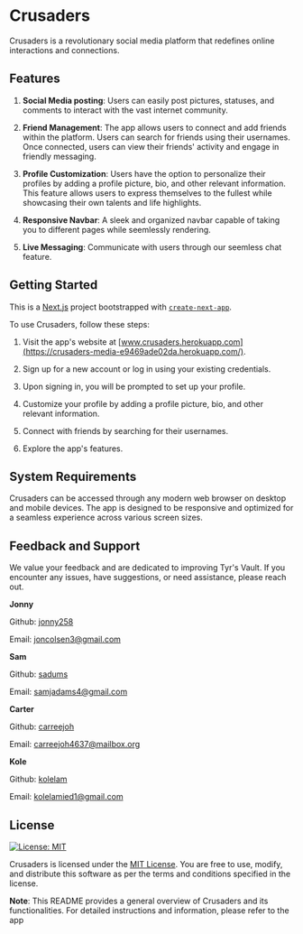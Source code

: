 # Crusaders

Crusaders is a revolutionary social media platform that redefines online interactions and connections.

## Features

1. **Social Media posting**: Users can easily post pictures, statuses, and comments to interact with the vast internet community. 

2. **Friend Management**: The app allows users to connect and add friends within the platform. Users can search for friends using their usernames. Once connected, users can view their friends' activity and engage in friendly messaging.

3. **Profile Customization**: Users have the option to personalize their profiles by adding a profile picture, bio, and other relevant information. This feature allows users to express themselves to the fullest while showcasing their own 
talents and life highlights. 

4. **Responsive Navbar**: A sleek and organized navbar capable of taking you to different pages while seemlessly rendering. 

5. **Live Messaging**: Communicate with users through our seemless chat feature. 

## Getting Started

This is a [Next.js](https://nextjs.org/) project bootstrapped with [`create-next-app`](https://github.com/vercel/next.js/tree/canary/packages/create-next-app).

To use Crusaders, follow these steps:

1. Visit the app's website at [www.crusaders.herokuapp.com](https://crusaders-media-e9469ade02da.herokuapp.com/).

2. Sign up for a new account or log in using your existing credentials.

3. Upon signing in, you will be prompted to set up your profile.

4. Customize your profile by adding a profile picture, bio, and other relevant information.

5. Connect with friends by searching for their usernames.

6. Explore the app's features.

## System Requirements

Crusaders can be accessed through any modern web browser on desktop and mobile devices. The app is designed to be responsive and optimized for a seamless experience across various screen sizes.

## Feedback and Support

We value your feedback and are dedicated to improving Tyr's Vault. If you encounter any issues, have suggestions, or need assistance, please reach out.

**Jonny**

Github: [jonny258](https://github.com/jonny258)

Email: joncolsen3@gmail.com

**Sam**

Github: [sadums](https://github.com/sadums)

Email: samjadams4@gmail.com

**Carter**

Github: [carreejoh](https://github.com/carreejoh)

Email: carreejoh4637@mailbox.org

**Kole**

Github: [kolelam](https://github.com/kolelam)

Email: kolelamied1@gmail.com

## License

[![License: MIT](https://img.shields.io/badge/License-MIT-yellow.svg)](https://opensource.org/licenses/MIT)

Crusaders is licensed under the [MIT License](https://opensource.org/licenses/MIT). You are free to use, modify, and distribute this software as per the terms and conditions specified in the license.

**Note**: This README provides a general overview of Crusaders and its functionalities. For detailed instructions and information, please refer to the app

